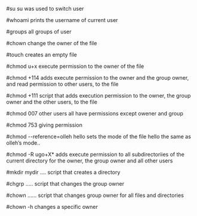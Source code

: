 #su
su was used to switch user

#whoami
prints the username of current user

#groups
all groups of user

#chown 
change the owner of the file

#touch
creates an empty file

#chmod u+x
execute permission to the owner of the file

#chmod +114
adds execute permission to the owner and the group owner, and read permission to other users, to the file

#chmod +111
script that adds execution permission to the owner, the group owner and the other users, to the file

#chmod 007 
other users all have permissions except owener and group

#chmod 753
giving permission

#chmod --reference=olleh hello
sets the mode of the file hello the same as olleh’s mode..

#chmod -R ugo+X*
adds execute permission to all subdirectoriies of the current directory for the owner, the group owner and all other users

#mkdir mydir ....
script that creates a directory

#chgrp .....
script that changes the group owner

#chown ......
script that changes group owner for all files and directories 

#chown -h
changes a specific owner
